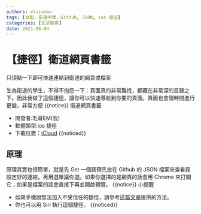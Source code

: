 ```yaml
---
authors: elvismao
tags: [自製，衛道中學，Github, JSON, ios 捷徑]
categories: [生活駭客]
date: 2021-06-04
---
```


# 【捷徑】衛道網頁書籤

只須點一下即可快速連結到衛道的網頁或檔案

生為衛道的學生，不得不抱怨一下：頁面真的非常難找，都藏在非常深的目錄之下。因此我做了這個捷徑，讓你可以快速導航到你要的頁面。頁面也會隨時間進行更變，非常方便
{{notice}}
衛道網頁書籤

- 開發者:毛哥EM(我)
- 軟體類型:ios 捷徑
- 下載位置：[iCloud](https://www.icloud.com/shortcuts/19ea26ff47244258a6d9ff21a553659b)
  {{noticed}}

## 原理

原理其實也很簡單，就是先 Get 一個我預先放在 Github 的 JSON 檔案來查看我設定好的連結，再用選單讓你選。如果你選擇的是網頁的話會用 Chrome 來打開它；如果是檔案的話會直接下再並開啟預覽。
{{notice}}
小提醒

- 如果手機說無法加入不受信任的捷徑，請參考[這篇文章](https://emtech.cc/post/shortcut-untrusted_shortcut/)提供的方法。
- 你也可以用 Siri 執行這個捷徑。
  {{noticed}}
